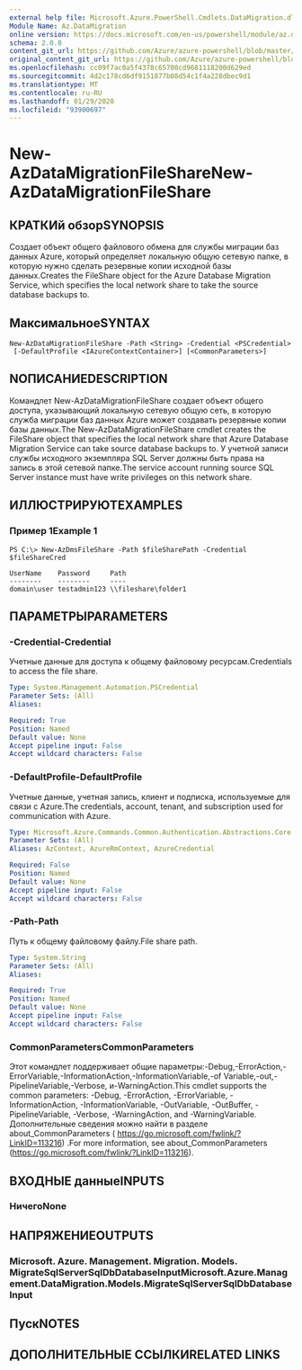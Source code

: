 ```yaml
---
external help file: Microsoft.Azure.PowerShell.Cmdlets.DataMigration.dll-Help.xml
Module Name: Az.DataMigration
online version: https://docs.microsoft.com/en-us/powershell/module/az.datamigration/New-AzDataMigrationFileShare
schema: 2.0.0
content_git_url: https://github.com/Azure/azure-powershell/blob/master/src/DataMigration/DataMigration/help/New-AzDataMigrationFileShare.md
original_content_git_url: https://github.com/Azure/azure-powershell/blob/master/src/DataMigration/DataMigration/help/New-AzDataMigrationFileShare.md
ms.openlocfilehash: cc09f7ac0a5f4378c65700cd9681118200d629ed
ms.sourcegitcommit: 4d2c178cd6df9151877b08d54c1f4a228dbec9d1
ms.translationtype: MT
ms.contentlocale: ru-RU
ms.lasthandoff: 01/29/2020
ms.locfileid: "93900697"
---
```

# <span data-ttu-id="04617-101">New-AzDataMigrationFileShare</span><span class="sxs-lookup"><span data-stu-id="04617-101">New-AzDataMigrationFileShare</span></span>

## <span data-ttu-id="04617-102">КРАТКИй обзор</span><span class="sxs-lookup"><span data-stu-id="04617-102">SYNOPSIS</span></span>
<span data-ttu-id="04617-103">Создает объект общего файлового обмена для службы миграции баз данных Azure, который определяет локальную общую сетевую папке, в которую нужно сделать резервные копии исходной базы данных.</span><span class="sxs-lookup"><span data-stu-id="04617-103">Creates the FileShare object for the Azure Database Migration Service, which specifies the local network share to take the source database backups to.</span></span>

## <span data-ttu-id="04617-104">Максимальное</span><span class="sxs-lookup"><span data-stu-id="04617-104">SYNTAX</span></span>

```
New-AzDataMigrationFileShare -Path <String> -Credential <PSCredential>
 [-DefaultProfile <IAzureContextContainer>] [<CommonParameters>]
```

## <span data-ttu-id="04617-105">NОПИСАНИЕ</span><span class="sxs-lookup"><span data-stu-id="04617-105">DESCRIPTION</span></span>
<span data-ttu-id="04617-106">Командлет New-AzDataMigrationFileShare создает объект общего доступа, указывающий локальную сетевую общую сеть, в которую служба миграции баз данных Azure может создавать резервные копии базы данных.</span><span class="sxs-lookup"><span data-stu-id="04617-106">The New-AzDataMigrationFileShare cmdlet creates the FileShare object that specifies the local network share that Azure Database Migration Service can take source database backups to.</span></span> <span data-ttu-id="04617-107">У учетной записи службы исходного экземпляра SQL Server должны быть права на запись в этой сетевой папке.</span><span class="sxs-lookup"><span data-stu-id="04617-107">The service account running source SQL Server instance must have write privileges on this network share.</span></span>

## <span data-ttu-id="04617-108">ИЛЛЮСТРИРУЮТ</span><span class="sxs-lookup"><span data-stu-id="04617-108">EXAMPLES</span></span>

### <span data-ttu-id="04617-109">Пример 1</span><span class="sxs-lookup"><span data-stu-id="04617-109">Example 1</span></span>
```
PS C:\> New-AzDmsFileShare -Path $fileSharePath -Credential $fileShareCred

UserName    Password     Path
--------    --------     ----
domain\user testadmin123 \\fileshare\folder1
```

## <span data-ttu-id="04617-110">ПАРАМЕТРЫ</span><span class="sxs-lookup"><span data-stu-id="04617-110">PARAMETERS</span></span>

### <span data-ttu-id="04617-111">-Credential</span><span class="sxs-lookup"><span data-stu-id="04617-111">-Credential</span></span>
<span data-ttu-id="04617-112">Учетные данные для доступа к общему файловому ресурсам.</span><span class="sxs-lookup"><span data-stu-id="04617-112">Credentials to access the file share.</span></span>

```yaml
Type: System.Management.Automation.PSCredential
Parameter Sets: (All)
Aliases:

Required: True
Position: Named
Default value: None
Accept pipeline input: False
Accept wildcard characters: False
```

### <span data-ttu-id="04617-113">-DefaultProfile</span><span class="sxs-lookup"><span data-stu-id="04617-113">-DefaultProfile</span></span>
<span data-ttu-id="04617-114">Учетные данные, учетная запись, клиент и подписка, используемые для связи с Azure.</span><span class="sxs-lookup"><span data-stu-id="04617-114">The credentials, account, tenant, and subscription used for communication with Azure.</span></span>

```yaml
Type: Microsoft.Azure.Commands.Common.Authentication.Abstractions.Core.IAzureContextContainer
Parameter Sets: (All)
Aliases: AzContext, AzureRmContext, AzureCredential

Required: False
Position: Named
Default value: None
Accept pipeline input: False
Accept wildcard characters: False
```

### <span data-ttu-id="04617-115">-Path</span><span class="sxs-lookup"><span data-stu-id="04617-115">-Path</span></span>
<span data-ttu-id="04617-116">Путь к общему файловому файлу.</span><span class="sxs-lookup"><span data-stu-id="04617-116">File share path.</span></span>

```yaml
Type: System.String
Parameter Sets: (All)
Aliases:

Required: True
Position: Named
Default value: None
Accept pipeline input: False
Accept wildcard characters: False
```

### <span data-ttu-id="04617-117">CommonParameters</span><span class="sxs-lookup"><span data-stu-id="04617-117">CommonParameters</span></span>
<span data-ttu-id="04617-118">Этот командлет поддерживает общие параметры:-Debug,-ErrorAction,-ErrorVariable,-InformationAction,-InformationVariable,-of Variable,-out,-PipelineVariable,-Verbose, и-WarningAction.</span><span class="sxs-lookup"><span data-stu-id="04617-118">This cmdlet supports the common parameters: -Debug, -ErrorAction, -ErrorVariable, -InformationAction, -InformationVariable, -OutVariable, -OutBuffer, -PipelineVariable, -Verbose, -WarningAction, and -WarningVariable.</span></span> <span data-ttu-id="04617-119">Дополнительные сведения можно найти в разделе about_CommonParameters ( https://go.microsoft.com/fwlink/?LinkID=113216) .</span><span class="sxs-lookup"><span data-stu-id="04617-119">For more information, see about_CommonParameters (https://go.microsoft.com/fwlink/?LinkID=113216).</span></span>

## <span data-ttu-id="04617-120">ВХОДНЫЕ данные</span><span class="sxs-lookup"><span data-stu-id="04617-120">INPUTS</span></span>

### <span data-ttu-id="04617-121">Ничего</span><span class="sxs-lookup"><span data-stu-id="04617-121">None</span></span>

## <span data-ttu-id="04617-122">НАПРЯЖЕНИЕ</span><span class="sxs-lookup"><span data-stu-id="04617-122">OUTPUTS</span></span>

### <span data-ttu-id="04617-123">Microsoft. Azure. Management. Migration. Models. MigrateSqlServerSqlDbDatabaseInput</span><span class="sxs-lookup"><span data-stu-id="04617-123">Microsoft.Azure.Management.DataMigration.Models.MigrateSqlServerSqlDbDatabaseInput</span></span>

## <span data-ttu-id="04617-124">Пуск</span><span class="sxs-lookup"><span data-stu-id="04617-124">NOTES</span></span>

## <span data-ttu-id="04617-125">ДОПОЛНИТЕЛЬНЫЕ ССЫЛКИ</span><span class="sxs-lookup"><span data-stu-id="04617-125">RELATED LINKS</span></span>
